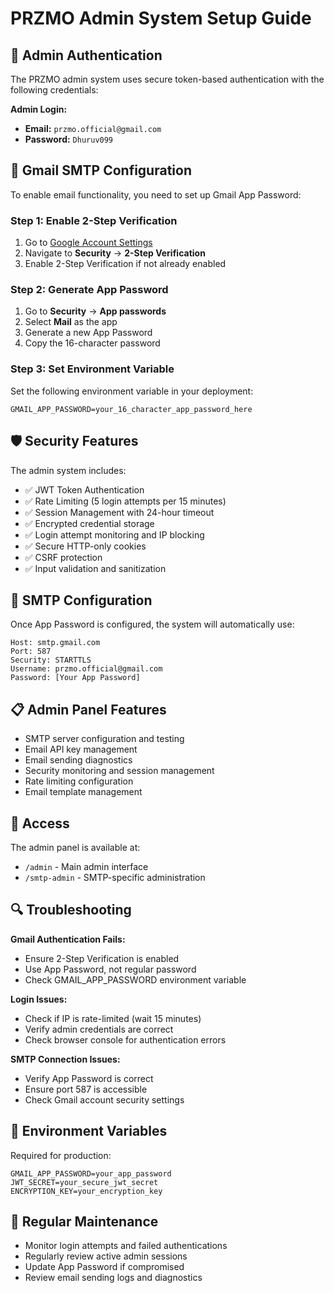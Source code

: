 # PRZMO Admin System Setup Guide

## 🔐 Admin Authentication

The PRZMO admin system uses secure token-based authentication with the following credentials:

**Admin Login:**
- **Email:** `przmo.official@gmail.com`
- **Password:** `Dhuruv099`

## 📧 Gmail SMTP Configuration

To enable email functionality, you need to set up Gmail App Password:

### Step 1: Enable 2-Step Verification
1. Go to [Google Account Settings](https://myaccount.google.com)
2. Navigate to **Security** → **2-Step Verification**
3. Enable 2-Step Verification if not already enabled

### Step 2: Generate App Password
1. Go to **Security** → **App passwords**
2. Select **Mail** as the app
3. Generate a new App Password
4. Copy the 16-character password

### Step 3: Set Environment Variable
Set the following environment variable in your deployment:
```
GMAIL_APP_PASSWORD=your_16_character_app_password_here
```

## 🛡️ Security Features

The admin system includes:

- ✅ JWT Token Authentication
- ✅ Rate Limiting (5 login attempts per 15 minutes)
- ✅ Session Management with 24-hour timeout
- ✅ Encrypted credential storage
- ✅ Login attempt monitoring and IP blocking
- ✅ Secure HTTP-only cookies
- ✅ CSRF protection
- ✅ Input validation and sanitization

## 🔧 SMTP Configuration

Once App Password is configured, the system will automatically use:

```
Host: smtp.gmail.com
Port: 587
Security: STARTTLS
Username: przmo.official@gmail.com
Password: [Your App Password]
```

## 📋 Admin Panel Features

- SMTP server configuration and testing
- Email API key management
- Email sending diagnostics
- Security monitoring and session management
- Rate limiting configuration
- Email template management

## 🚀 Access

The admin panel is available at:
- `/admin` - Main admin interface
- `/smtp-admin` - SMTP-specific administration

## 🔍 Troubleshooting

**Gmail Authentication Fails:**
- Ensure 2-Step Verification is enabled
- Use App Password, not regular password
- Check GMAIL_APP_PASSWORD environment variable

**Login Issues:**
- Check if IP is rate-limited (wait 15 minutes)
- Verify admin credentials are correct
- Check browser console for authentication errors

**SMTP Connection Issues:**
- Verify App Password is correct
- Ensure port 587 is accessible
- Check Gmail account security settings

## 📝 Environment Variables

Required for production:
```
GMAIL_APP_PASSWORD=your_app_password
JWT_SECRET=your_secure_jwt_secret
ENCRYPTION_KEY=your_encryption_key
```

## 🔄 Regular Maintenance

- Monitor login attempts and failed authentications
- Regularly review active admin sessions
- Update App Password if compromised
- Review email sending logs and diagnostics